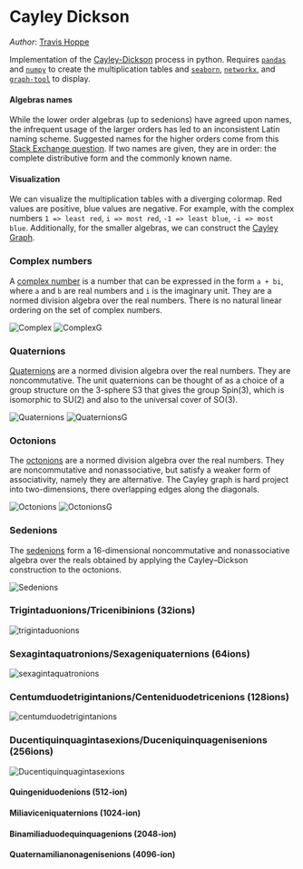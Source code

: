 # Cayley Dickson
*Author*: [Travis Hoppe](http://thoppe.github.io/)

Implementation of the [Cayley-Dickson](http://en.wikipedia.org/wiki/Cayley%E2%80%93Dickson_construction) process in python. 
Requires [`pandas`](http://pandas.pydata.org/) and [`numpy`](http://www.numpy.org/) to create the multiplication tables and [`seaborn`](http://stanford.edu/~mwaskom/software/seaborn/), [`networkx`](https://networkx.github.io/), and [`graph-tool`](https://graph-tool.skewed.de/) to display.


#### Algebras names

While the lower order algebras (up to sedenions) have agreed upon names, the infrequent usage of the larger orders has led to an inconsistent Latin naming scheme. 
Suggested names for the higher orders come from this [Stack Exchange question](http://english.stackexchange.com/q/234607/17096). 
If two names are given, they are in order: the complete distributive form and the commonly known name.


#### Visualization

We can visualize the multiplication tables with a diverging colormap. 
Red values are positive, blue values are negative. 
For example, with the complex numbers `1 => least red`, `i => most red`, `-1 => least blue`, `-i => most blue`.
Additionally, for the smaller algebras, we can construct the [Cayley Graph](http://en.wikipedia.org/wiki/Cayley_graph).


### Complex numbers

A [complex number](http://en.wikipedia.org/wiki/Complex_number) is a number that can be expressed in the form `a + bi`, where `a` and `b` are real numbers and `i` is the imaginary unit. They are a normed division algebra over the real numbers. There is no natural linear ordering on the set of complex numbers.

![Complex](figures/K1.png)
![ComplexG](figures/g1.png)

### Quaternions
[Quaternions](http://en.wikipedia.org/wiki/Quaternion) are a normed division algebra over the real numbers. They are noncommutative. The unit quaternions can be thought of as a choice of a group structure on the 3-sphere S3 that gives the group Spin(3), which is isomorphic to SU(2) and also to the universal cover of SO(3).

![Quaternions](figures/K2.png)
![QuaternionsG](figures/g2.png)


### Octonions

The [octonions](http://en.wikipedia.org/wiki/Octonion) are a normed division algebra over the real numbers. They are noncommutative and nonassociative, but satisfy a weaker form of associativity, namely they are alternative. The Cayley graph is hard project into two-dimensions, there overlapping edges along the diagonals.

![Octonions](figures/K3.png)
![OctonionsG](figures/g3.png)


### Sedenions

The [sedenions](http://en.wikipedia.org/wiki/Sedenion) form a 16-dimensional noncommutative and nonassociative algebra over the reals obtained by applying the Cayley–Dickson construction to the octonions.

![Sedenions](figures/K4.png)


### Trigintaduonions/Tricenibinions (32ions)

![trigintaduonions](figures/K5.png)


### Sexagintaquatronions/Sexageniquaternions (64ions)

![sexagintaquatronions](figures/K6.png)


### Centumduodetrigintanions/Centeniduodetricenions (128ions)

![centumduodetrigintanions](figures/K7.png)


### Ducentiquinquagintasexions/Duceniquinquagenisenions (256ions)

![Ducentiquinquagintasexions](figures/K8.png)


#### Quingeniduodenions (512-ion)


#### Miliaviceniquaternions (1024-ion)


#### Binamiliaduodequinquagenions (2048-ion)


#### Quaternamilianonagenisenions (4096-ion)

